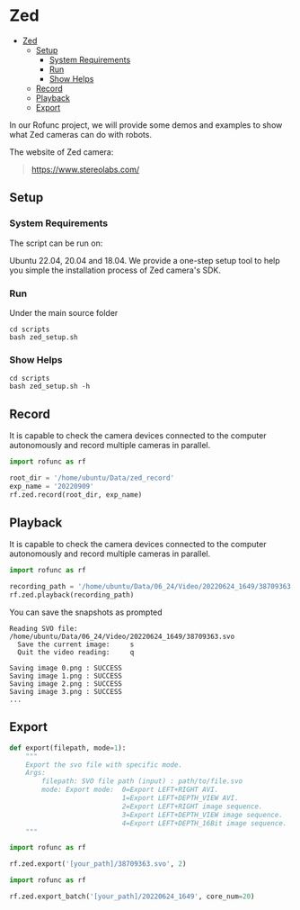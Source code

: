 # Zed

- [Zed](#zed)
  - [Setup](#setup)
    - [System Requirements](#system-requirements)
    - [Run](#run)
    - [Show Helps](#show-helps)
  - [Record](#record)
  - [Playback](#playback)
  - [Export](#export)


In our Rofunc project, we will provide some demos and examples to show what Zed cameras can do with robots.

The website of Zed camera: 
> https://www.stereolabs.com/

## Setup

### System Requirements
The script can be run on:

Ubuntu 22.04, 20.04 and 18.04.
We provide a one-step setup tool to help you simple the installation process of Zed camera's SDK.

### Run
Under the main source folder 
```shell
cd scripts
bash zed_setup.sh
```

### Show Helps
```shell
cd scripts
bash zed_setup.sh -h
```

## Record

It is capable to check the camera devices connected to the computer autonomously and record multiple cameras in
parallel.

```python 
import rofunc as rf

root_dir = '/home/ubuntu/Data/zed_record'
exp_name = '20220909'
rf.zed.record(root_dir, exp_name)
```

## Playback

It is capable to check the camera devices connected to the computer autonomously and record multiple cameras in
parallel.

```python 
import rofunc as rf

recording_path = '/home/ubuntu/Data/06_24/Video/20220624_1649/38709363.svo'
rf.zed.playback(recording_path)
```

You can save the snapshots as prompted

```
Reading SVO file: /home/ubuntu/Data/06_24/Video/20220624_1649/38709363.svo
  Save the current image:     s
  Quit the video reading:     q

Saving image 0.png : SUCCESS
Saving image 1.png : SUCCESS
Saving image 2.png : SUCCESS
Saving image 3.png : SUCCESS
...
```

## Export

```python
def export(filepath, mode=1):
    """
    Export the svo file with specific mode.
    Args:
        filepath: SVO file path (input) : path/to/file.svo
        mode: Export mode:  0=Export LEFT+RIGHT AVI.
                            1=Export LEFT+DEPTH_VIEW AVI.
                            2=Export LEFT+RIGHT image sequence.
                            3=Export LEFT+DEPTH_VIEW image sequence.
                            4=Export LEFT+DEPTH_16Bit image sequence.
    """
```

```python
import rofunc as rf

rf.zed.export('[your_path]/38709363.svo', 2)
```

```python
import rofunc as rf

rf.zed.export_batch('[your_path]/20220624_1649', core_num=20)
```